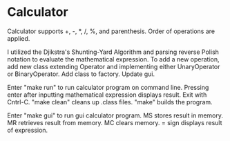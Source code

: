 # Calculator
Calculator supports +, -, *, /, %, and parenthesis. Order of operations are applied. 

I utilized the Djikstra's Shunting-Yard Algorithm and parsing reverse Polish notation to evaluate the mathematical expression.
To add a new operation, add new class extending Operator and implementing either UnaryOperator or BinaryOperator. Add class to factory. Update gui.

Enter "make run" to run calculator program on command line. Pressing enter after inputting mathematical expression displays result. Exit with Cntrl-C. "make clean" cleans up .class files. "make" builds the program.

Enter "make gui" to run gui calculator program. MS stores result in memory. MR retrieves result from memory. MC clears memory. = sign displays result of expression.
